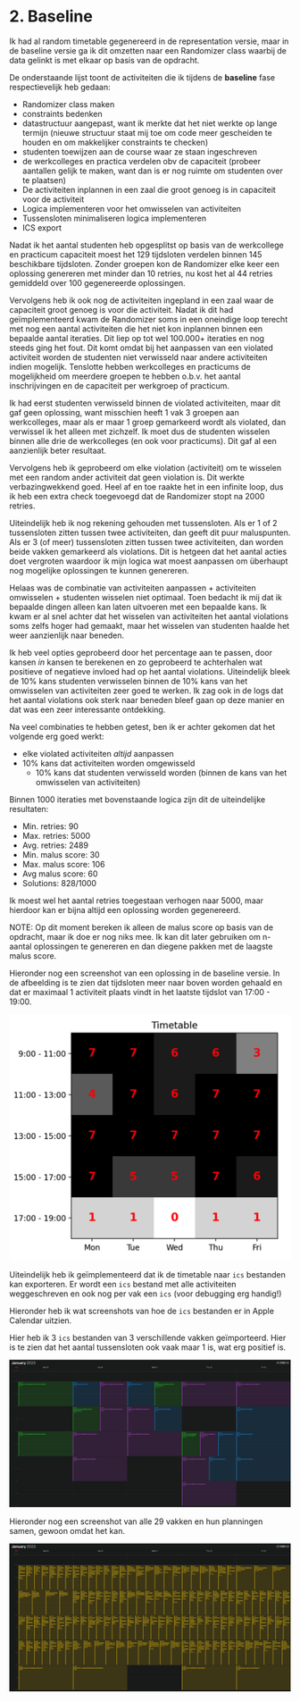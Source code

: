 # 2. Baseline
Ik had al random timetable gegenereerd in de representation versie, maar in de
baseline versie ga ik dit omzetten naar een Randomizer class waarbij de data
gelinkt is met elkaar op basis van de opdracht.

De onderstaande lijst toont de activiteiten die ik tijdens de **baseline** fase
respectievelijk heb gedaan:
- Randomizer class maken
- constraints bedenken
- datastructuur aangepast, want ik merkte dat het niet werkte op lange termijn
  (nieuwe structuur staat mij toe om code meer gescheiden te houden en om
  makkelijker constraints te checken)
- studenten toewijzen aan de course waar ze staan ingeschreven
- de werkcolleges en practica verdelen obv de capaciteit (probeer aantallen
  gelijk te maken, want dan is er nog ruimte om studenten over te plaatsen)
- De activiteiten inplannen in een zaal die groot genoeg is in capaciteit voor
  de activiteit
- Logica implementeren voor het omwisselen van activiteiten
- Tussensloten minimaliseren logica implementeren
- ICS export

Nadat ik het aantal studenten heb opgesplitst op basis van de werkcollege en
practicum capaciteit moest het 129 tijdsloten verdelen binnen 145 beschikbare
tijdsloten. Zonder groepen kon de Randomizer elke keer een oplossing genereren
met minder dan 10 retries, nu kost het al 44 retries gemiddeld over 100
gegenereerde oplossingen.

Vervolgens heb ik ook nog de activiteiten ingepland in een zaal waar de
capaciteit groot genoeg is voor die activiteit. Nadat ik dit had geïmplementeerd
kwam de Randomizer soms in een oneindige loop terecht met nog een aantal
activiteiten die het niet kon inplannen binnen een bepaalde aantal iteraties.
Dit liep op tot wel 100.000+ iteraties en nog steeds ging het fout. Dit komt
omdat bij het aanpassen van een violated activiteit worden de studenten niet
verwisseld naar andere activiteiten indien mogelijk. Tenslotte hebben
werkcolleges en practicums de mogelijkheid om meerdere groepen te hebben o.b.v.
het aantal inschrijvingen en de capaciteit per werkgroep of practicum.

Ik had eerst studenten verwisseld binnen de violated activiteiten, maar dit gaf
geen oplossing, want misschien heeft 1 vak 3 groepen aan werkcolleges, maar als
er maar 1 groep gemarkeerd wordt als violated, dan verwissel ik het alleen met
zichzelf. Ik moet dus de studenten wisselen binnen alle drie de werkcolleges (en
ook voor practicums). Dit gaf al een aanzienlijk beter resultaat.

Vervolgens heb ik geprobeerd om elke violation (activiteit) om te wisselen met
een random ander activiteit dat geen violation is. Dit werkte verbazingwekkend
goed. Heel af en toe raakte het in een infinite loop, dus ik heb een extra check
toegevoegd dat de Randomizer stopt na 2000 retries.

Uiteindelijk heb ik nog rekening gehouden met tussensloten. Als er 1 of 2
tussensloten zitten tussen twee activiteiten, dan geeft dit puur maluspunten.
Als er 3 (of meer) tussensloten zitten tussen twee activiteiten, dan worden
beide vakken gemarkeerd als violations. Dit is hetgeen dat het aantal acties
doet vergroten waardoor ik mijn logica wat moest aanpassen om überhaupt nog
mogelijke oplossingen te kunnen genereren.

Helaas was de combinatie van activiteiten aanpassen + activiteiten omwisselen +
studenten wisselen niet optimaal. Toen bedacht ik mij dat ik bepaalde dingen
alleen kan laten uitvoeren met een bepaalde kans. Ik kwam er al snel achter dat
het wisselen van activiteiten het aantal violations soms zelfs hoger had
gemaakt, maar het wisselen van studenten haalde het weer aanzienlijk naar
beneden.

Ik heb veel opties geprobeerd door het percentage aan te passen, door kansen
*in* kansen te berekenen en zo geprobeerd te achterhalen wat positieve of
negatieve invloed had op het aantal violations. Uiteindelijk bleek de 10% kans
studenten verwisselen binnen de 10% kans van het omwisselen van activiteiten
zeer goed te werken. Ik zag ook in de logs dat het aantal violations ook sterk
naar beneden bleef gaan op deze manier en dat was een zeer interessante
ontdekking.

Na veel combinaties te hebben getest, ben ik er achter gekomen dat het volgende
erg goed werkt:
- elke violated activiteiten *altijd* aanpassen
- 10% kans dat activiteiten worden omgewisseld
    - 10% kans dat studenten verwisseld worden (binnen de kans van het omwisselen van activiteiten)

Binnen 1000 iteraties met bovenstaande logica zijn dit de uiteindelijke resultaten:
- Min. retries: 90
- Max. retries: 5000
- Avg. retries: 2489
- Min. malus score: 30
- Max. malus score: 106
- Avg malus score: 60
- Solutions: 828/1000

Ik moest wel het aantal retries toegestaan verhogen naar 5000, maar hierdoor kan
er bijna altijd een oplossing worden gegenereerd.

NOTE: Op dit moment bereken ik alleen de malus score op basis van de opdracht,
maar ik doe er nog niks mee. Ik kan dit later gebruiken om n-aantal oplossingen
te genereren en dan diegene pakken met de laagste malus score.

Hieronder nog een screenshot van een oplossing in de baseline versie. In de
afbeelding is te zien dat tijdsloten meer naar boven worden gehaald en dat er
maximaal 1 activiteit plaats vindt in het laatste tijdslot van 17:00 - 19:00.

![heatmap](./heatmap.png)

Uiteindelijk heb ik geïmplementeerd dat ik de timetable naar `ics` bestanden kan
exporteren. Er wordt een `ics` bestand met alle activiteiten weggeschreven en
ook nog per vak een `ics` (voor debugging erg handig!)

Hieronder heb ik wat screenshots van hoe de `ics` bestanden er in Apple Calendar
uitzien.

Hier heb ik 3 `ics` bestanden van 3 verschillende vakken geïmporteerd. Hier is
te zien dat het aantal tussensloten ook vaak maar 1 is, wat erg positief is.

![ics partial](./ics-partial.png)

Hieronder nog een screenshot van alle 29 vakken en hun planningen samen, gewoon
omdat het kan.

![ics full](./ics-full.png)
